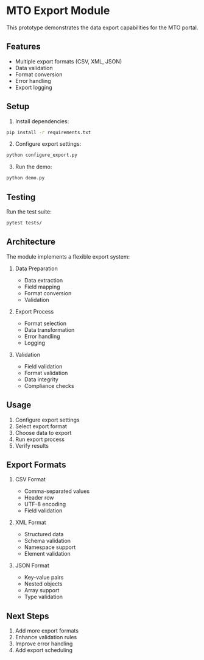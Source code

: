 # MTO Export Module

This prototype demonstrates the data export capabilities for the MTO portal.

## Features

- Multiple export formats (CSV, XML, JSON)
- Data validation
- Format conversion
- Error handling
- Export logging

## Setup

1. Install dependencies:
```bash
pip install -r requirements.txt
```

2. Configure export settings:
```bash
python configure_export.py
```

3. Run the demo:
```bash
python demo.py
```

## Testing

Run the test suite:
```bash
pytest tests/
```

## Architecture

The module implements a flexible export system:

1. Data Preparation
   - Data extraction
   - Field mapping
   - Format conversion
   - Validation

2. Export Process
   - Format selection
   - Data transformation
   - Error handling
   - Logging

3. Validation
   - Field validation
   - Format validation
   - Data integrity
   - Compliance checks

## Usage

1. Configure export settings
2. Select export format
3. Choose data to export
4. Run export process
5. Verify results

## Export Formats

1. CSV Format
   - Comma-separated values
   - Header row
   - UTF-8 encoding
   - Field validation

2. XML Format
   - Structured data
   - Schema validation
   - Namespace support
   - Element validation

3. JSON Format
   - Key-value pairs
   - Nested objects
   - Array support
   - Type validation

## Next Steps

1. Add more export formats
2. Enhance validation rules
3. Improve error handling
4. Add export scheduling 